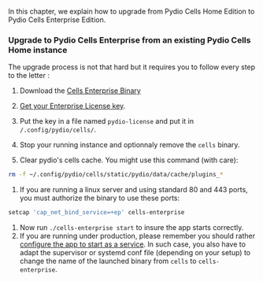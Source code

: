 In this chapter, we explain how to upgrade from Pydio Cells Home Edition to Pydio Cells Enterprise Edition.

### Upgrade to Pydio Cells Enterprise from an existing Pydio Cells Home instance

The upgrade process is not that hard but it requires you to follow every step to the letter :

1. Download the [Cells Enterprise Binary](https://download.pydio.com/pub/cells-enterprise/release/1.0.4/linux-amd64/cells-enterprise)
1. [Get your Enterprise License key](/en/docs/cells/v1/enterprise-edition-requirements).
1. Put the key in a file named `pydio-license` and put it in `/.config/pydio/cells/`.
1. Stop your running instance and optionnaly remove the `cells` binary.

1. Clear pydio's cells cache. You might use this command (with care):

  ```sh
  rm -f ~/.config/pydio/cells/static/pydio/data/cache/plugins_*
```

1. If you are running a linux server and using standard 80 and 443 ports, you must authorize the binary to use these ports:

  ```sh
  setcap 'cap_net_bind_service=+ep' cells-enterprise
```

1. Now run `./cells-enterprise start` to insure the app starts correctly.
1. If you are running under production, please remember you should rather [configure the app to start as a service](https://pydio.com/en/docs/cells/v1/launching-cells-service). In such case, you also have to adapt the supervisor or systemd conf file (depending on your setup) to change the name of the launched binary from `cells` to `cells-enterprise`.